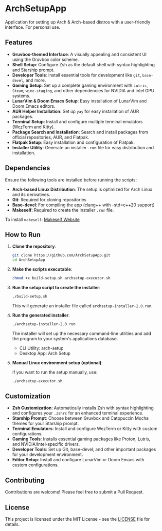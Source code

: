 # ArchSetupApp

Application for setting up Arch & Arch-based distros with a user-friendly interface. For personal use.

## Features

- **Gruvbox-themed Interface**: A visually appealing and consistent UI using the Gruvbox color scheme.
- **Shell Setup**: Configure Zsh as the default shell with syntax highlighting and Starship prompt.
- **Developer Tools**: Install essential tools for development like `git`, `base-devel`, and more.
- **Gaming Setup**: Set up a complete gaming environment with `Lutris`, `Steam`, `wine-staging`, and other dependencies for NVIDIA and Intel GPU systems.
- **LunarVim & Doom Emacs Setup**: Easy installation of LunarVim and Doom Emacs editors.
- **AUR Helper Installation**: Set up `yay` for easy installation of AUR packages.
- **Terminal Setup**: Install and configure multiple terminal emulators (WezTerm and Kitty).
- **Package Search and Installation**: Search and install packages from official repositories, AUR, and Flatpak.
- **Flatpak Setup**: Easy installation and configuration of Flatpak.
- **Installer Utility**: Generate an installer `.run` file for easy distribution and installation.

## Dependencies

Ensure the following tools are installed before running the scripts:

- **Arch-based Linux Distribution**: The setup is optimized for Arch Linux and its derivatives.
- **Git**: Required for cloning repositories.
- **Base-devel**: For compiling the app (clang++ with -std=c++20 support)
- **Makeself**: Required to create the installer `.run` file.

To install `makeself`: [Makeself Website](https://makeself.io/)

## How to Run

1. **Clone the repository**:

    ```bash
    git clone https://github.com/ArchSetupApp.git
    cd ArchSetupApp
    ```

2. **Make the scripts executable**:

    ```bash
    chmod +x build-setup.sh archsetup-executor.sh
    ```

3. **Run the setup script to create the installer**:

    ```bash
    ./build-setup.sh
    ```

   This will generate an installer file called `archsetup-installer-2.0.run`.

4. **Run the generated installer**:

    ```bash
    ./archsetup-installer-2.0.run
    ```

   The installer will set up the necessary command-line utilities and add the program to your system's applications database.
    + CLI Utility: arch-setup
    + Desktop App: Arch Setup

5. **Manual Linux environment setup (optional)**:

    If you want to run the setup manually, use:

    ```bash
    ./archsetup-executor.sh
    ```

## Customization

- **Zsh Customization**: Automatically installs Zsh with syntax highlighting and configures your `.zshrc` for an enhanced terminal experience.
- **Starship Prompt**: Choose between Gruvbox and Catppuccin Mocha themes for your Starship prompt.
- **Terminal Emulators**: Install and configure WezTerm or Kitty with custom configurations.
- **Gaming Tools**: Installs essential gaming packages like Proton, Lutris, and NVIDIA/Intel-specific drivers.
- **Developer Tools**: Set up Git, base-devel, and other important packages for your development environment.
- **Editor Setup**: Install and configure LunarVim or Doom Emacs with custom configurations.

## Contributing

Contributions are welcome! Please feel free to submit a Pull Request.

## License

This project is licensed under the MIT License - see the [LICENSE](LICENSE) file for details.